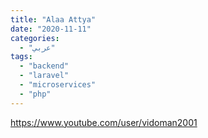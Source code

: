 ```yaml
---
title: "Alaa Attya"
date: "2020-11-11"
categories:
  - "عربي"
tags:
  - "backend"
  - "laravel"
  - "microservices"
  - "php"
---
```


https://www.youtube.com/user/vidoman2001
